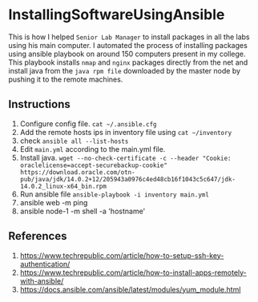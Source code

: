 # InstallingSoftwareUsingAnsible

This is how I helped `Senior Lab Manager` to install packages in all the labs using his main computer. I automated the process of installing packages using ansible playbook on around 150 computers present in my college.  
This playbook installs `nmap` and `nginx` packages directly from the net and install java from the `java rpm file` downloaded by the master node by pushing it to the remote machines. 

## Instructions

1. Configure config file. `cat ~/.ansible.cfg`
3. Add the remote hosts ips in inventory file using `cat ~/inventory`
4. check `ansible all --list-hosts`
5. Edit `main.yml` according to the main.yml file.
6. Install java. `wget --no-check-certificate -c --header "Cookie: oraclelicense=accept-securebackup-cookie" https://download.oracle.com/otn-pub/java/jdk/14.0.2+12/205943a0976c4ed48cb16f1043c5c647/jdk-14.0.2_linux-x64_bin.rpm`
7. Run ansible file `ansible-playbook -i inventory main.yml`
8. ansible web -m ping
9. ansible node-1 -m shell -a 'hostname'

## References

1. https://www.techrepublic.com/article/how-to-setup-ssh-key-authentication/
2. https://www.techrepublic.com/article/how-to-install-apps-remotely-with-ansible/
3. https://docs.ansible.com/ansible/latest/modules/yum_module.html

